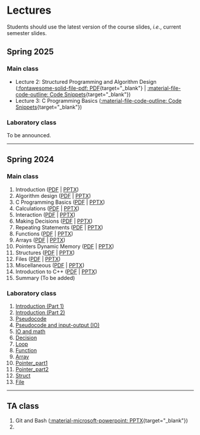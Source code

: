 
# Lectures

Students should use the latest version of the course slides, _i.e._, current semester slides.


## Spring 2025 


### Main class

 - Lecture 2: Structured Programming and Algorithm Design ([:fontawesome-solid-file-pdf: PDF](spring2025/lecture02/Lecture_02_Structured_Programming_and_Algorithm_Design.pdf){target="_blank"} | [:material-file-code-outline: Code Snippets](spring2025/lecture02/code_snippets/index.md){target="_blank"})
 - Lecture 3: C Programming Basics ([:material-file-code-outline: Code Snippets](spring2025/lecture03/code_snippets/index.md){target="_blank"})





### Laboratory class

To be announced.



---

## Spring 2024

### Main class

1. Introduction ([PDF](spring2024/slides/Lecture_01_Introduction.pdf) | [PPTX](spring2024/slides/Lecture_01_Introduction.pptx))
2. Algorithm design ([PDF](spring2024/slides/Lecture_02_Algorithm_design.pdf) | [PPTX](spring2024/slides/Lecture_02_Algorithm_Design.pptx))
3. C Programming Basics ([PDF](spring2024/slides/Lecture_03_C_Programming_Basics.pdf) | [PPTX](spring2024/slides/Lecture_03_C_Programming_Basics.pptx))
4. Calculations ([PDF](spring2024/slides/Lecture_04_Calculations.pdf) | [PPTX](spring2024/slides/Lecture_04_Calculations.pptx))
5. Interaction ([PDF](spring2024/slides/Lecture_05_Interaction.pdf) | [PPTX](spring2024/slides/Lecture_05_Interaction.pptx))
6. Making Decisions ([PDF](spring2024/slides/Lecture_06_Making_Decisions.pdf) | [PPTX](spring2024/slides/Lecture_06_Making_Decisions.pptx))
7. Repeating Statements ([PDF](spring2024/slides/Lecture_07_Repeating_Statements.pdf) | [PPTX](spring2024/slides/Lecture_07_Repeating_Statements.pptx))
8. Functions ([PDF](spring2024/slides/Lecture_08_Functions.pdf) | [PPTX](spring2024/slides/Lecture_08_Functions.pptx))
9. Arrays ([PDF](spring2024/slides/Lecture_09_Arrays.pdf) | [PPTX](spring2024/slides/Lecture_09_Arrays.pptx))
10. Pointers  Dynamic Memory ([PDF](spring2024/slides/Lecture_10_Pointers_and_Dynamic_Memory.pdf) | 
[PPTX](spring2024/slides/Lecture_10_Pointers_and_Dynamic_Memory.pptx))
11. Structures ([PDF](spring2024/slides/Lecture_11_Complex_Data_Types_struct_enum_union.pdf) | [PPTX](spring2024/slides/Lecture_11_Complex_Data_Types_struct_enum_union.pptx))
12. Files ([PDF](spring2024/slides/Lecture_12_Files.pdf) | [PPTX](spring2024/slides/Lecture_12_Files.pptx)) 
13. Miscellaneous ([PDF](spring2024/slides/Lecture_13_Preprocessor_and_Miscellaneous_topics.pdf) | [PPTX](spring2024/slides/Lecture_13_Preprocessor_and_Miscellaneous_topics.pptx))
14. Introduction to C++ ([PDF](spring2024/slides/Lecture_14_Introduction_to_CPP_v2.pdf) | [PPTX](spring2024/slides/Lecture_14_Introduction_to_CPP_v2.pptx))
15. Summary (To be added)


### Laboratory class
1. [Introduction (Part 1)](spring2024/lab/01-Introduction/C-Lab_introduction_Part1.pdf)
2. [Introduction (Part 2)](spring2024/lab/02-Introduction/C-Lab-introduction-Part2.pdf)
3. [Pseudocode](spring2024/lab/03-pseudocode/C-Lab_pseudocode.pdf)
4. [Pseudocode and input-output (IO)](spring2024/lab/04-pseudocode_input_output/C-Lab_pseudocode_IO.pdf)
5. [IO and math](spring2024/lab/05-math/C-Lab_math.pdf) 
6. [Decision](spring2024/lab/06-decision/C-Lab_if.pdf)
7. [Loop](spring2024/lab/07-loop/C-Lab-Loop.pdf)
8. [Function](spring2024/lab/08-function/C-Lab_function_recursion.pdf)
9. [Array](spring2024/lab/09-Array/C-Lab-Array&String.pdf)
10. [Pointer_part1](spring2024/lab/10-Pointer_part1/C-Lab-Pointer-Part1.pdf)
11. [Pointer_part2](spring2024/lab/11-Pointer_part2/C-Lab-Pointer-Part2.pdf) 
12. [Struct](spring2024/lab/12-Struct/C-Lab-Struct.pdf)
13. [File](spring2024/lab/13-File/C-Lab_File.pdf)


---

## TA class
1. Git and Bash ([:material-microsoft-powerpoint: PPTX](ta/Session_10_Mahrad_Git.pptx){target="_blank"})
2. 




